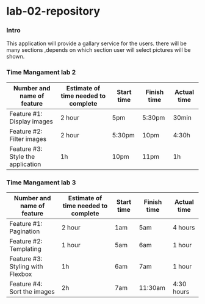 # lab-02-repository

### Intro
This application will provide a gallary service for the users.
there will be many sections ,depends on which section user will select pictures will be shown.

### Time Mangament lab 2
Number and name of feature | Estimate of time needed to complete | Start time | Finish time | Actual time
---------------------------|-------------------------------------|------------|-------------|------------
Feature #1: Display images | 2 hour | 5pm | 5:30pm | 30min
Feature #2: Filter images  | 2 hour | 5:30pm | 10pm | 4:30h
Feature #3: Style the application | 1h | 10pm | 11pm | 1h

### Time Mangament lab 3
Number and name of feature | Estimate of time needed to complete | Start time | Finish time | Actual time
---------------------------|-------------------------------------|------------|-------------|------------
Feature #1: Pagination | 2 hour | 1am | 5am | 4 hours
Feature #2: Templating  | 1 hour | 5am | 6am | 1 hour
Feature #3: Styling with Flexbox | 1h | 6am | 7am | 1 hour
Feature #4: Sort the images | 2h | 7am | 11:30am | 4:30 hours

